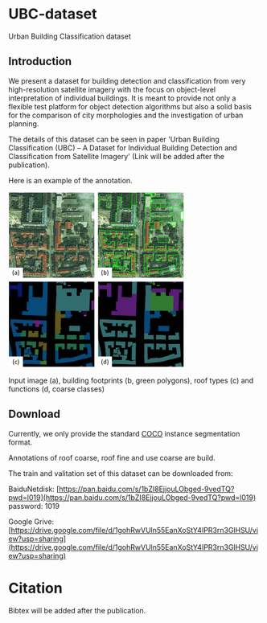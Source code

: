 # UBC-dataset
Urban Building Classification dataset

## Introduction
We present a dataset for building detection and classification from very high-resolution satellite imagery with the focus on object-level interpretation of individual buildings.
It is meant to provide not only a flexible test platform for object detection algorithms but also a solid basis for the comparison of city morphologies and the investigation of urban planning.

The details of this dataset can be seen in paper 'Urban Building Classification (UBC) – A Dataset for Individual Building Detection and Classification from Satellite Imagery' (Link will be added after the publication).

Here is an example of the annotation.

<img src="./example.png" width="350" height="350" />

Input image (a), building footprints (b, green polygons), roof types (c) and functions (d, coarse classes)

## Download
Currently, we only provide the standard [COCO](https://cocodataset.org/#home) instance segmentation format.

Annotations of roof coarse, roof fine and use coarse are build. 

The train and valitation set of this dataset can be downloaded from:

BaiduNetdisk: [https://pan.baidu.com/s/1bZI8EjjouLObged-9vedTQ?pwd=l019](https://pan.baidu.com/s/1bZI8EjjouLObged-9vedTQ?pwd=l019) password: 1019

Google Grive: [https://drive.google.com/file/d/1gohRwVUln55EanXoStY4IPR3rn3GlHSU/view?usp=sharing](https://drive.google.com/file/d/1gohRwVUln55EanXoStY4IPR3rn3GlHSU/view?usp=sharing)
# Citation
Bibtex will be added after the publication.
